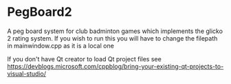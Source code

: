 # PegBoard2
A peg board system for club badminton games which implements the glicko 2 rating system. If you wish to run this you will have to change the filepath in mainwindow.cpp as it is a local one

If you don't have Qt creator to load Qt project files see https://devblogs.microsoft.com/cppblog/bring-your-existing-qt-projects-to-visual-studio/
